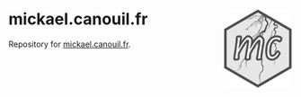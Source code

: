 # mickael.canouil.fr <img src="static/logo.svg" align="right" width="120" />

<!-- badges: start -->
<!-- badges: end -->

Repository for [mickael.canouil.fr](http://mickael.canouil.fr/).

